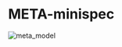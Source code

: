 # META-minispec

![meta_model](http://www.plantuml.com/plantuml/proxy?cache=no&src=https://raw.githubusercontent.com/PierreLEDEZ/META-minispec/main/meta_model.iuml)
